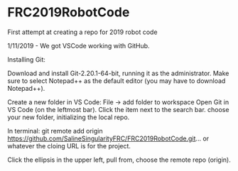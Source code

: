 # FRC2019RobotCode
First attempt at creating a repo for 2019 robot code

1/11/2019 - We got VSCode working with GitHub.

Installing Git:

Download and install Git-2.20.1-64-bit, running it as the administrator. Make sure to select
Notepad++ as the default editor (you may have to download Notepad++).


Create a new folder in VS Code: File -> add folder to workspace
Open Git in VS Code (on the leftmost bar). Click the item next to the search bar.
 choose your new folder, initializing the local repo.

In terminal: git remote add origin https://github.com/SalineSingularityFRC/FRC2019RobotCode.git... or whatever the cloing URL is for the project.

Click the ellipsis in the upper left, pull from, choose the remote repo (origin).